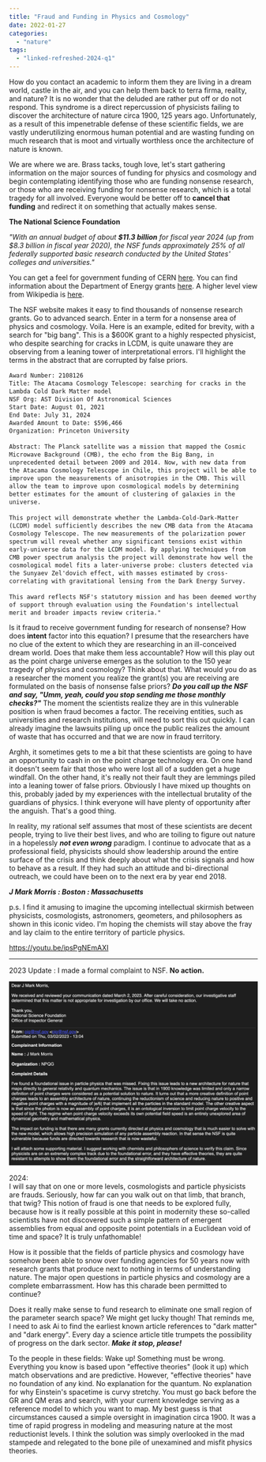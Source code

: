 ```yaml
---
title: "Fraud and Funding in Physics and Cosmology"
date: 2022-01-27
categories: 
  - "nature"
tags: 
  - "linked-refreshed-2024-q1"
---
```


How do you contact an academic to inform them they are living in a dream world, castle in the air, and you can help them back to terra firma, reality, and nature? It is no wonder that the deluded are rather put off or do not respond. This syndrome is a direct repercussion of physicists failing to discover the architecture of nature circa 1900, 125 years ago. Unfortunately, as a result of this impenetrable defense of these scientific fields, we are vastly underutilizing enormous human potential and are wasting funding on much research that is moot and virtually worthless once the architecture of nature is known.

We are where we are. Brass tacks, tough love, let's start gathering information on the major sources of funding for physics and cosmology and begin contemplating identifying those who are funding nonsense research, or those who are receiving funding for nonsense research, which is a total tragedy for all involved. Everyone would be better off to **cancel that funding** and redirect it on something that actually makes sense.

**The National Science Foundation**

_"With an annual budget of about **$11.3 billion** for fiscal year 2024 (up from $8.3 billion in fiscal year 2020), the NSF funds approximately 25% of all federally supported basic research conducted by the United States' colleges and universities."_

You can get a feel for government funding of CERN [here](https://en.wikipedia.org/wiki/CERN). You can find information about the Department of Energy grants [here](https://www.energy.gov/). A higher level view from Wikipedia is [here](https://en.wikipedia.org/wiki/Funding_of_science).

The NSF website makes it easy to find thousands of nonsense research grants. Go to advanced search. Enter in a term for a nonsense area of physics and cosmology. Voila. Here is an example, edited for brevity, with a search for "big bang". This is a $600K grant to a highly respected physicist, who despite searching for cracks in LCDM, is quite unaware they are observing from a leaning tower of interpretational errors. I'll highlight the terms in the abstract that are corrupted by false priors.

```
Award Number: 2108126
Title: The Atacama Cosmology Telescope: searching for cracks in the Lambda Cold Dark Matter model
NSF Org: AST Division Of Astronomical Sciences
Start Date: August 01, 2021
End Date: July 31, 2024
Awarded Amount to Date: $596,466
Organization: Princeton University

Abstract: The Planck satellite was a mission that mapped the Cosmic Microwave Background (CMB), the echo from the Big Bang, in unprecedented detail between 2009 and 2014. Now, with new data from the Atacama Cosmology Telescope in Chile, this project will be able to improve upon the measurements of anisotropies in the CMB. This will allow the team to improve upon cosmological models by determining better estimates for the amount of clustering of galaxies in the universe. 

This project will demonstrate whether the Lambda-Cold-Dark-Matter (LCDM) model sufficiently describes the new CMB data from the Atacama Cosmology Telescope. The new measurements of the polarization power spectrum will reveal whether any significant tensions exist within early-universe data for the LCDM model. By applying techniques from CMB power spectrum analysis the project will demonstrate how well the cosmological model fits a later-universe probe: clusters detected via the Sunyaev Zel'dovich effect, with masses estimated by cross-correlating with gravitational lensing from the Dark Energy Survey. 

This award reflects NSF's statutory mission and has been deemed worthy of support through evaluation using the Foundation's intellectual merit and broader impacts review criteria."
```

Is it fraud to receive government funding for research of nonsense? How does **intent** factor into this equation? I presume that the researchers have no clue of the extent to which they are researching in an ill-conceived dream world. Does that make them less accountable? How will this play out as the point charge universe emerges as the solution to the 150 year tragedy of physics and cosmology? Think about that. What would you do as a researcher the moment you realize the grant(s) you are receiving are formulated on the basis of nonsense false priors? _**Do you call up the NSF and say, "Umm, yeah, could you stop sending me those monthly checks?"**_ The moment the scientists realize they are in this vulnerable position is when fraud becomes a factor. The receiving entities, such as universities and research institutions, will need to sort this out quickly. I can already imagine the lawsuits piling up once the public realizes the amount of waste that has occurred and that we are now in fraud territory.

Arghh, it sometimes gets to me a bit that these scientists are going to have an opportunity to cash in on the point charge technology era. On one hand it doesn't seem fair that those who were lost all of a sudden get a huge windfall. On the other hand, it's really not their fault they are lemmings piled into a leaning tower of false priors. Obviously I have mixed up thoughts on this, probably jaded by my experiences with the intellectual brutality of the guardians of physics. I think everyone will have plenty of opportunity after the anguish. That's a good thing.

In reality, my rational self assumes that most of these scientists are decent people, trying to live their best lives, and who are toiling to figure out nature in a hopelessly **_not even wrong_** paradigm. I continue to advocate that as a professional field, physicists should show leadership around the entire surface of the crisis and think deeply about what the crisis signals and how to behave as a result. If they had such an attitude and bi-directional outreach, we could have been on to the next era by year end 2018.

**_J Mark Morris : Boston : Massachusetts_**

p.s. I find it amusing to imagine the upcoming intellectual skirmish between physicists, cosmologists, astronomers, geometers, and philosophers as shown in this iconic video. I'm hoping the chemists will stay above the fray and lay claim to the entire territory of particle physics.

https://youtu.be/ipsPgNEmAXI

* * *

2023 Update : I made a formal complaint to NSF. **No action.**

![](images/screenshot-2023-03-09-at-6.46.52-pm.png)

2024:  
I will say that on one or more levels, cosmologists and particle physicists are frauds. Seriously, how far can you walk out on that limb, that branch, that twig? This notion of fraud is one that needs to be explored fully, because how is it really possible at this point in modernity these so-called scientists have not discovered such a simple pattern of emergent assemblies from equal and opposite point potentials in a Euclidean void of time and space? It is truly unfathomable!

How is it possible that the fields of particle physics and cosmology have somehow been able to snow over funding agencies for 50 years now with research grants that produce next to nothing in terms of understanding nature. The major open questions in particle physics and cosmology are a complete embarrassment. How has this charade been permitted to continue?

Does it really make sense to fund research to eliminate one small region of the parameter search space? We might get lucky though! That reminds me, I need to ask Ai to find the earliest known article references to "dark matter" and "dark energy". Every day a science article title trumpets the possibility of progress on the dark sector. _**Make it stop, please!**_

To the people in these fields: Wake up! Something must be wrong. Everything you know is based upon "effective theories" (look it up) which match observations and are predictive. However, "effective theories" have no foundation of any kind. No explanation for the quantum. No explanation for why Einstein's spacetime is curvy stretchy. You must go back before the GR and QM eras and search, with your current knowledge serving as a reference model to which you want to map. My best guess is that circumstances caused a simple oversight in imagination circa 1900. It was a time of rapid progress in modeling and measuring nature at the most reductionist levels. I think the solution was simply overlooked in the mad stampede and relegated to the bone pile of unexamined and misfit physics theories.
